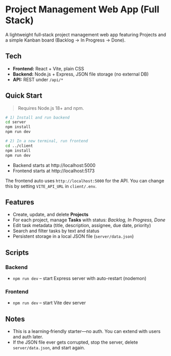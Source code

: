 # Project Management Web App (Full Stack)

A lightweight full‑stack project management web app featuring Projects and a simple Kanban board (Backlog → In Progress → Done).

## Tech
- **Frontend:** React + Vite, plain CSS
- **Backend:** Node.js + Express, JSON file storage (no external DB)
- **API:** REST under `/api/*`

## Quick Start
> Requires Node.js 18+ and npm.

```bash
# 1) Install and run backend
cd server
npm install
npm run dev

# 2) In a new terminal, run frontend
cd ../client
npm install
npm run dev
```

- Backend starts at http://localhost:5000
- Frontend starts at http://localhost:5173

The frontend auto uses `http://localhost:5000` for the API. You can change this by setting `VITE_API_URL` in `client/.env`.

## Features
- Create, update, and delete **Projects**
- For each project, manage **Tasks** with status: *Backlog, In Progress, Done*
- Edit task metadata (title, description, assignee, due date, priority)
- Search and filter tasks by text and status
- Persistent storage in a local JSON file (`server/data.json`)

## Scripts
### Backend
- `npm run dev` – start Express server with auto-restart (nodemon)

### Frontend
- `npm run dev` – start Vite dev server

## Notes
- This is a learning‑friendly starter—no auth. You can extend with users and auth later.
- If the JSON file ever gets corrupted, stop the server, delete `server/data.json`, and start again.
